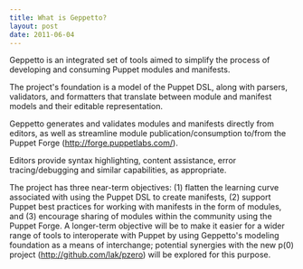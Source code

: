 ```yaml
---
title: What is Geppetto?
layout: post
date: 2011-06-04 
---
```

Geppetto is an integrated set of tools aimed to simplify the process of developing
and consuming Puppet modules and manifests.

The project's foundation is a model of the Puppet DSL, along with parsers, validators,
and formatters that translate between module and manifest models and their editable
representation. 

Geppetto generates and validates modules and manifests directly from editors, as well as streamline
module publication/consumption to/from the Puppet Forge (http://forge.puppetlabs.com/).

Editors provide syntax highlighting, content assistance, error tracing/debugging and similar
capabilities, as appropriate.

The project has three near-term objectives: (1) flatten the learning curve associated with using the Puppet DSL to create manifests, (2) support Puppet best practices for working with manifests in the form of modules, and (3) encourage sharing of modules within the community using the Puppet Forge. A longer-term objective will be to make it easier for a wider range of tools to interoperate with Puppet by using Geppetto's modeling foundation as a means of interchange; potential synergies with the new p(0) project (http://github.com/lak/pzero) will be explored for this purpose.

